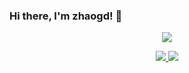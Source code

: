 ### Hi there, I'm zhaogd! 👋
 
<p align="center">
  <a href="https://github.com/zhaogd233">
    <img src="https://github-readme-stats-eight-theta.vercel.app/api?username=Yunlingfly&show_icons=true&theme=algolia&include_all_commits=true&count_private=true&hide=prs,issues"/>
  </a>
</p>
 
<p align="center">
  <a href="https://github.com/zhaogd233">
    <img src="https://github-readme-stats-eight-theta.vercel.app/api/top-langs/?username=zhaogd233&layout=compact&langs_count=8&theme=algolia"/>
  </a>
  <a href="https://zhaogd233.github.io">
    <img src="https://github-readme-stats.anuraghazra1.vercel.app/api/pin/?username=zhaogd233&repo=zhaogd233.github.io&theme=algolia" />
  </a>
</p>
